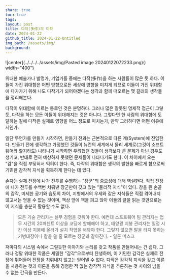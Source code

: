 ```yaml
---
share: true
toc: true
tags: 
layout: post
title: 다작(多作)의 미학
date: 2024-01-22
github_title: 2024-01-22-Untitled
img_path: /assets/img/
background:
---
```

![center](../../../../assets/img/Pasted image 20240122072233.png){: width="400"}

위대한 예술가나 발명가, 기업가들 중에는 다작(多作)을 하는 사람들이 많은 듯 하다. 이들이 가진 위대함은 어떤 방향으로든 세상에 영향을 미치게 되므로 이들이 가진 위대함에 다가가기 위해 나도 다작가가 되어야겠다는 생각과 함께 떠오르는 몇 갈래의 생각들을 정리해본다.

다작이 위대함에 이르는 통로인 것은 분명하다. 그러나 많은 잘못된 명제적 접근이 그렇듯, 다작을 하는 모든 이들이 위대해지는 것은 아니다. 그렇다면 한 사람의 위대함에 도달하는 길에 다작은 실제로 영향을 어느 정도로 미치는가, 만약 그러하다면 어떤 이유에서인가.

일단 무언가를 만들기 시작하면, 만들기 전과는 근본적으로 다른 계(System)에 진입한다. 만들기 전에 생각하고 가정했던 것들이 뉴런의 세계에서 물리 세계로(그것이 소프트웨어라 할지라도) 나타나기 시작하면 우려했던 것들이 생각보다 큰 문제가 아닌 경우도 생기고, 반대로 전혀 예상하지 못했던 문제들이 나타나기도 한다. 이 차이에서 오는 "감"을 직접 부딪혀서 익혀야 한다. 즉, 다작의 위대함은 생각의 발현을 빠르게 함으로써 기민한 감각적 지식을 획득하게 한다는 데 있다.

손자는 실제 전장에 나가 전투를 수행하는 "장군"의 중요성에 대해 역설한다. 직접 전장에 나가 전투를 수백번 치뤄낸 장군만이 갖고 있는 "물리적 지식"이 있다. 창을 쥔 손끝의 감각, 미세한 공기와 습도의 차이, 지형에서의 우세와 같은 지식들은 직접 겪어내지 않고서는 얻을 수 없는 것이며, 책상 앞에 책을 펴고 앉아 이들의 글을 읽는 것만으로는 이 지식을 충분히 활용할 수도 없다.

> 모든 기술 관리자는 실무 경험을 갖춰야 한다. 예컨대 소프트웨어 팀 관리자는 업무 시간의 20퍼센트 이상을 코딩에 할애해야 하고, 태양광 지붕 관리자는 일정 시간 이상 지붕에 올라가 설치 작업을 해봐야 한다. 그렇지 않으면 말을 타지 못하는 기병대장이나 칼을 쓸 줄 모르는 장군과 같아진다. - 일론 머스크

저마다의 시스템 속에서 그럴듯한 이야기와 논리를 갖고 작품을 만들어내는 건 쉽다. 그러나 정말 위대한 작품은 세밀한 "감각"으로부터 탄생하며, 이 기민한 감각은 실제로 전장에 뛰어들어 전쟁을 치뤄내지 않고는 얻어낼 수 없다. 다작은 감각적 지식을 갖고 이론을 사용하는 것과 이론을 통해 경험한 적 없는 감각적 지식을 추론하는 것 사이의 넘을 수 없는 간극을 만든다.
